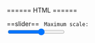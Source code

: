 ====== HTML ======

==slider==
<code html>
<label for="maxScale">Maximum scale:</label>
<input id="maxScale" type="range" min="0.5" max="1.0" step="0.1"/>
</code>